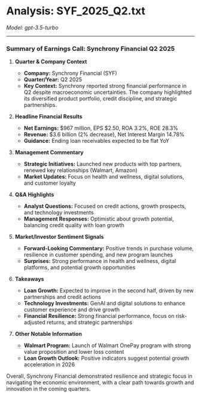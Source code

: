 # Analysis: SYF_2025_Q2.txt

*Model: gpt-3.5-turbo*

---

### Summary of Earnings Call: Synchrony Financial Q2 2025

1. **Quarter & Company Context**
   - **Company:** Synchrony Financial (SYF)
   - **Quarter/Year:** Q2 2025
   - **Key Context:** Synchrony reported strong financial performance in Q2 despite macroeconomic uncertainties. The company highlighted its diversified product portfolio, credit discipline, and strategic partnerships.

2. **Headline Financial Results**
   - **Net Earnings:** $967 million, EPS $2.50, ROA 3.2%, ROE 28.3%
   - **Revenue:** $3.6 billion (2% decrease), Net Interest Margin 14.78%
   - **Guidance:** Ending loan receivables expected to be flat YoY

3. **Management Commentary**
   - **Strategic Initiatives:** Launched new products with top partners, renewed key relationships (Walmart, Amazon)
   - **Market Updates:** Focus on health and wellness, digital solutions, and customer loyalty

4. **Q&A Highlights**
   - **Analyst Questions:** Focused on credit actions, growth prospects, and technology investments
   - **Management Responses:** Optimistic about growth potential, balancing credit quality with loan growth

5. **Market/Investor Sentiment Signals**
   - **Forward-Looking Commentary:** Positive trends in purchase volume, resilience in customer spending, and new program launches
   - **Surprises:** Strong performance in health and wellness, digital platforms, and potential growth opportunities

6. **Takeaways**
   - **Loan Growth:** Expected to improve in the second half, driven by new partnerships and credit actions
   - **Technology Investments:** GenAI and digital solutions to enhance customer experience and drive growth
   - **Financial Resilience:** Strong financial performance, focus on risk-adjusted returns, and strategic partnerships

7. **Other Notable Information**
   - **Walmart Program:** Launch of Walmart OnePay program with strong value proposition and lower loss content
   - **Loan Growth Outlook:** Positive indicators suggest potential growth acceleration in 2026

Overall, Synchrony Financial demonstrated resilience and strategic focus in navigating the economic environment, with a clear path towards growth and innovation in the coming quarters.